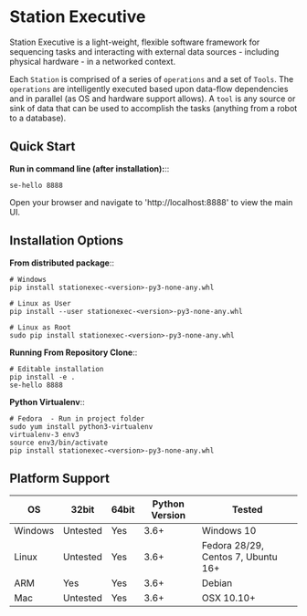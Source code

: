 Station Executive
=================
Station Executive is a light-weight, flexible software framework for sequencing tasks and interacting with external
data sources - including physical hardware - in a networked context.

Each `Station` is comprised of a series of `operations` and a set of `Tools`. The `operations` are intelligently
executed based upon data-flow dependencies and in parallel (as OS and hardware support allows). A `tool` is any
source or sink of data that can be used to accomplish the tasks (anything from a robot to a database).


Quick Start
-----------
**Run in command line (after installation):**::

    se-hello 8888

Open your browser and navigate to 'http://localhost:8888' to view the main UI.


Installation Options
--------------------
**From distributed package**::

    # Windows
    pip install stationexec-<version>-py3-none-any.whl

    # Linux as User
    pip install --user stationexec-<version>-py3-none-any.whl

    # Linux as Root
    sudo pip install stationexec-<version>-py3-none-any.whl

**Running From Repository Clone**::

    # Editable installation
    pip install -e .
    se-hello 8888

**Python Virtualenv**::

    # Fedora  - Run in project folder
    sudo yum install python3-virtualenv
    virtualenv-3 env3
    source env3/bin/activate
    pip install stationexec-<version>-py3-none-any.whl

Platform Support
----------------



| **OS**     | **32bit**  | **64bit**  |**Python Version**  | **Tested**                         |
|------------|------------|------------|--------------------|------------------------------------|
| Windows    |  Untested  |   Yes      | 3.6+               | Windows 10                         |
| Linux      |  Untested  |   Yes      | 3.6+               | Fedora 28/29, Centos 7, Ubuntu 16+ |
| ARM        |  Yes       |   Yes      | 3.6+               | Debian                             |
| Mac        |  Untested  |   Yes      | 3.6+               | OSX 10.10+                         |
